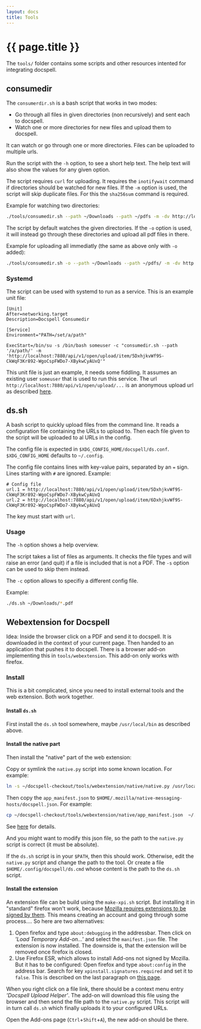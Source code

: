 ```yaml
---
layout: docs
title: Tools
---
```


# {{ page.title }}

The `tools/` folder contains some scripts and other resources intented
for integrating docspell.

## consumedir

The `consumerdir.sh` is a bash script that works in two modes:

- Go through all files in given directories (non recursively) and sent
  each to docspell.
- Watch one or more directories for new files and upload them to
  docspell.

It can watch or go through one or more directories. Files can be
uploaded to multiple urls.

Run the script with the `-h` option, to see a short help text. The
help text will also show the values for any given option.

The script requires `curl` for uploading. It requires the
`inotifywait` command if directories should be watched for new
files. If the `-m` option is used, the script will skip duplicate
files. For this the `sha256sum` command is required.

Example for watching two directories:

``` bash
./tools/consumedir.sh --path ~/Downloads --path ~/pdfs -m -dv http://localhost:7880/api/v1/open/upload/item/5DxhjkvWf9S-CkWqF3Kr892-WgoCspFWDo7-XBykwCyAUxQ
```

The script by default watches the given directories. If the `-o`
option is used, it will instead go through these directories and
upload all pdf files in there.

Example for uploading all immediatly (the same as above only with `-o`
added):

``` bash
./tools/consumedir.sh -o --path ~/Downloads --path ~/pdfs/ -m -dv http://localhost:7880/api/v1/open/upload/item/5DxhjkvWf9S-CkWqF3Kr892-WgoCspFWDo7-XBykwCyAUxQ
```


### Systemd

The script can be used with systemd to run as a service. This is an
example unit file:

```
[Unit]
After=networking.target
Description=Docspell Consumedir

[Service]
Environment="PATH=/set/a/path"

ExecStart=/bin/su -s /bin/bash someuser -c "consumedir.sh --path '/a/path/' -m 'http://localhost:7880/api/v1/open/upload/item/5DxhjkvWf9S-CkWqF3Kr892-WgoCspFWDo7-XBykwCyAUxQ'"
```

This unit file is just an example, it needs some fiddling. It assumes
an existing user `someuser` that is used to run this service. The url
`http://localhost:7880/api/v1/open/upload/...` is an anonymous upload
url as described [here](./uploading.html).


## ds.sh

A bash script to quickly upload files from the command line. It reads
a configuration file containing the URLs to upload to. Then each file
given to the script will be uploaded to al URLs in the config.

The config file is expected in
`$XDG_CONFIG_HOME/docspell/ds.conf`. `$XDG_CONFIG_HOME` defaults to
`~/.config`.

The config file contains lines with key-value pairs, separated by an
`=` sign. Lines starting with `#` are ignored. Example:

```
# Config file
url.1 = http://localhost:7880/api/v1/open/upload/item/5DxhjkvWf9S-CkWqF3Kr892-WgoCspFWDo7-XBykwCyAUxQ
url.2 = http://localhost:7880/api/v1/open/upload/item/6DxhjkvWf9S-CkWqF3Kr892-WgoCspFWDo7-XBykwCyAUxQ
```

The key must start with `url`.

### Usage

The `-h` option shows a help overview.

The script takes a list of files as arguments. It checks the file
types and will raise an error (and quit) if a file is included that is
not a PDF. The `-s` option can be used to skip them instead.

The `-c` option allows to specifiy a different config file.

Example:

``` bash
./ds.sh ~/Downloads/*.pdf
```


## Webextension for Docspell

Idea: Inside the browser click on a PDF and send it to docspell. It is
downloaded in the context of your current page. Then handed to an
application that pushes it to docspell. There is a browser add-on
implementing this in `tools/webextension`. This add-on only works with
firefox.

### Install

This is a bit complicated, since you need to install external tools
and the web extension. Both work together.

#### Install `ds.sh`

First install the `ds.sh` tool somewhere, maybe `/usr/local/bin` as
described above.


#### Install the native part

Then install the "native" part of the web extension:

Copy or symlink the `native.py` script into some known location. For
example:

``` bash
ln -s ~/docspell-checkout/tools/webextension/native/native.py /usr/local/share/docspell/native.py
```

Then copy the `app_manifest.json` to
`$HOME/.mozilla/native-messaging-hosts/docspell.json`. For example:

``` bash
cp ~/docspell-checkout/tools/webextension/native/app_manifest.json  ~/.mozilla/native-messaging-hosts/docspell.json
```

See
[here](https://developer.mozilla.org/en-US/docs/Mozilla/Add-ons/WebExtensions/Native_manifests#Manifest_location)
for details.

And you might want to modify this json file, so the path to the
`native.py` script is correct (it must be absolute).

If the `ds.sh` script is in your `$PATH`, then this should
work. Otherwise, edit the `native.py` script and change the path to
the tool. Or create a file `$HOME/.config/docspell/ds.cmd` whose
content is the path to the `ds.sh` script.


#### Install the extension

An extension file can be build using the `make-xpi.sh` script. But
installing it in "standard" firefox won't work, because [Mozilla
requires extensions to be signed by
them](https://wiki.mozilla.org/Add-ons/Extension_Signing). This means
creating an account and going through some process…. So here are two
alternatives:

1. Open firefox and type `about:debugging` in the addressbar. Then
   click on *'Load Temporary Add-on...'* and select the
   `manifest.json` file. The extension is now installed. The downside
   is, that the extension will be removed once firefox is closed.
2. Use Firefox ESR, which allows to install Add-ons not signed by
   Mozilla. But it has to be configured: Open firefox and type
   `about:config` in the address bar. Search for key
   `xpinstall.signatures.required` and set it to `false`. This is
   described on the last paragraph on [this
   page](https://support.mozilla.org/en-US/kb/add-on-signing-in-firefox).

When you right click on a file link, there should be a context menu
entry *'Docspell Upload Helper'*. The add-on will download this file
using the browser and then send the file path to the `native.py`
script. This script will in turn call `ds.sh` which finally uploads it
to your configured URLs.

Open the Add-ons page (`Ctrl`+`Shift`+`A`), the new add-on should be
there.
